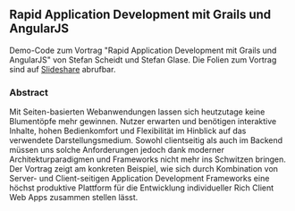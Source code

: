 Rapid Application Development mit Grails und AngularJS
------------------------------------------------------

Demo-Code zum Vortrag "Rapid Application Development mit Grails und AngularJS" von Stefan Scheidt und Stefan Glase. Die Folien zum Vortrag sind auf [Slideshare](http://de.slideshare.net/opitzconsulting/rapid-applicationdevelopmentmitgrailsundangular-jsoop2014scheidtglase) abrufbar.

### Abstract

Mit Seiten-basierten Webanwendungen lassen sich heutzutage keine Blumentöpfe mehr gewinnen. Nutzer erwarten und benötigen interaktive Inhalte, hohen Bedienkomfort und Flexibilität im Hinblick auf das verwendete Darstellungsmedium. Sowohl clientseitig als auch im Backend müssen uns solche Anforderungen jedoch dank moderner Architekturparadigmen und Frameworks nicht mehr ins Schwitzen bringen. Der Vortrag zeigt am konkreten Beispiel, wie sich durch Kombination von Server- und Client-seitigen Application Development Frameworks eine höchst produktive Plattform für die Entwicklung individueller Rich Client Web Apps zusammen stellen lässt.
